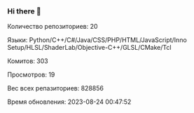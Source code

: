 ### Hi there 👋
Количество репозиториев: 20

Языки: Python/C++/C#/Java/CSS/PHP/HTML/JavaScript/Inno Setup/HLSL/ShaderLab/Objective-C++/GLSL/CMake/Tcl

Комитов: 303

Просмотров: 19

Вес всех репазиториев: 828856

Время обновления: 2023-08-24 00:47:52

<!--
https://github.com/rzashakeri/beautify-github-profile
-->
